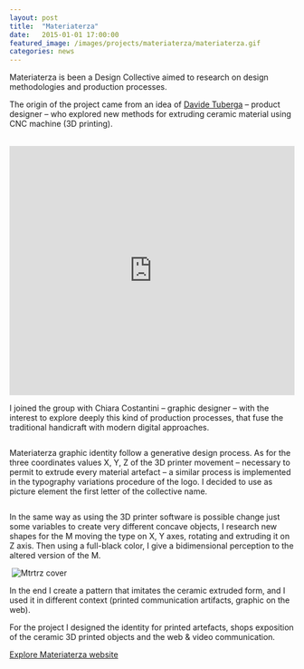 ```yaml
---
layout: post
title:  "Materiaterza"
date:   2015-01-01 17:00:00
featured_image: /images/projects/materiaterza/materiaterza.gif
categories: news
---
```


Materiaterza is been a Design Collective aimed to research on design methodologies and production processes.

The origin of the project came from an idea of <a href="http://davidetuberga.it/works">Davide Tuberga</a> – product designer – who explored new methods for extruding ceramic material using CNC machine (3D printing).

<img src="http://payload399.cargocollective.com/1/10/325579/10282961/IMGP0924.JPG" alt="">

<img src="http://payload399.cargocollective.com/1/10/325579/10282961/IMGP0929.JPG" alt="">

<iframe src="https://player.vimeo.com/video/140449058?color=e74c3c&title=0&byline=0&portrait=0" width="100%" height="440" frameborder="0" webkitallowfullscreen mozallowfullscreen allowfullscreen></iframe>

<br>

I joined the group with Chiara Costantini – graphic designer – with the interest to explore deeply this kind of production processes, that fuse the traditional handicraft with modern digital approaches.

<img src="http://payload399.cargocollective.com/1/10/325579/10282961/IMG_1279_o.JPG" alt="">

Materiaterza graphic identity follow a generative design process. As for the three coordinates values X, Y, Z of the 3D printer movement – necessary to permit to extrude every material artefact – a similar process is implemented in the typography variations procedure of the logo. I decided to use as picture element the first letter of the collective name.

<img src="http://41.media.tumblr.com/334d3497d9d96208f5f670da517eddec/tumblr_ndskl6YGjI1thir10o1_1280.jpg" alt="">

In the same way as using the 3D printer software is possible change just some variables to create very different concave objects, I research new shapes for the M moving the type on X, Y axes, rotating and extruding it on Z axis. Then using a full-black color, I give a bidimensional perception to the altered version of the M.

<img src="http://payload399.cargocollective.com/1/10/325579/10282961/2.png" alt="">

<img src="http://payload399.cargocollective.com/1/10/325579/10282961/7.png" alt="Mtrtrz cover">

<img src="http://payload399.cargocollective.com/1/10/325579/10282961/2.10.gif" alt="">

In the end I create a pattern that imitates the ceramic extruded form, and I used it in different context (printed communication artifacts, graphic on the web).

<img src="http://payload399.cargocollective.com/1/10/325579/10282961/3.1.jpg" alt="">
<br>
For the project I designed the identity for printed artefacts, shops exposition of the ceramic 3D printed objects and the web & video communication.

<br>

<a href="http://materiaterza.com/" target="_blank" class="button">Explore Materiaterza website</a>
